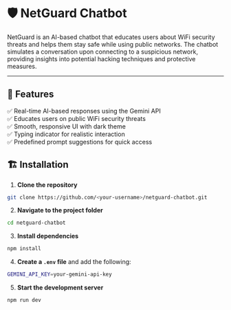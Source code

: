 # 🛡️ NetGuard Chatbot

NetGuard is an AI-based chatbot that educates users about WiFi security threats and helps them stay safe while using public networks. The chatbot simulates a conversation upon connecting to a suspicious network, providing insights into potential hacking techniques and protective measures.

---

## 🚀 **Features**
✅ Real-time AI-based responses using the Gemini API  
✅ Educates users on public WiFi security threats  
✅ Smooth, responsive UI with dark theme  
✅ Typing indicator for realistic interaction  
✅ Predefined prompt suggestions for quick access  

## 🏗️ **Installation**
1. **Clone the repository**  
```bash
git clone https://github.com/<your-username>/netguard-chatbot.git
```

2. **Navigate to the project folder**  
```bash
cd netguard-chatbot
```

3. **Install dependencies**  
```bash
npm install
```

4. **Create a `.env` file** and add the following:
```bash
GEMINI_API_KEY=your-gemini-api-key
```

5. **Start the development server**  
```bash
npm run dev
```
```
